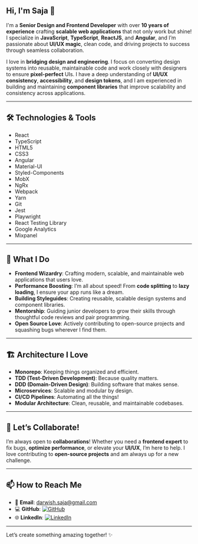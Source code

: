## Hi, I'm Saja 👋

I'm a **Senior Design and Frontend Developer** with over **10 years of experience** crafting **scalable web applications** that not only work but shine! I specialize in **JavaScript**, **TypeScript**, **ReactJS**, and **Angular**, and I’m passionate about **UI/UX magic**, clean code, and driving projects to success through seamless collaboration.

I love in **bridging design and engineering**. I focus on converting design systems into reusable, maintainable code and work closely with designers to ensure **pixel-perfect** UIs. I have a deep understanding of **UI/UX consistency**, **accessibility**, and **design tokens**, and I am experienced in building and maintaining **component libraries** that improve scalability and consistency across applications.

---

## 🛠️ Technologies & Tools
- React
- TypeScript
- HTML5
- CSS3
- Angular
- Material-UI
- Styled-Components
- MobX
- NgRx
- Webpack
- Yarn
- Git
- Jest
- Playwright
- React Testing Library
- Google Analytics
- Mixpanel

---

## 🚀 What I Do
- **Frontend Wizardry**: Crafting modern, scalable, and maintainable web applications that users love.
- **Performance Boosting**: I’m all about speed! From **code splitting** to **lazy loading**, I ensure your app runs like a dream.
- **Building Styleguides**: Creating reusable, scalable design systems and component libraries.
- **Mentorship**: Guiding junior developers to grow their skills through thoughtful code reviews and pair programming.
- **Open Source Love**: Actively contributing to open-source projects and squashing bugs wherever I find them.

---

## 🏗️ Architecture I Love
- **Monorepo**: Keeping things organized and efficient.  
- **TDD (Test-Driven Development)**: Because quality matters.  
- **DDD (Domain-Driven Design)**: Building software that makes sense.  
- **Microservices**: Scalable and modular by design.  
- **CI/CD Pipelines**: Automating all the things!  
- **Modular Architecture**: Clean, reusable, and maintainable codebases.

---

## 📢 Let’s Collaborate!
I’m always open to **collaborations**! Whether you need a **frontend expert** to fix bugs, **optimize performance**, or elevate your **UI/UX**, I’m here to help. I love contributing to **open-source projects** and am always up for a new challenge.

---

## 📫 How to Reach Me

- 📧 **Email**: [darwish.saja@gmail.com](mailto:darwish.saja@gmail.com)  
- 💻 **GitHub**: [![GitHub](https://img.shields.io/badge/GitHub-181717?style=flat&logo=github&logoColor=white)](https://github.com/SjaDrwsh/SjaDrwsh)  
- 🌐 **LinkedIn**: [![LinkedIn](https://img.shields.io/badge/LinkedIn-0A66C2?style=flat&logo=linkedin&logoColor=white)](https://www.linkedin.com/in/saja-darwish/)  

---

Let’s create something amazing together! ✨

